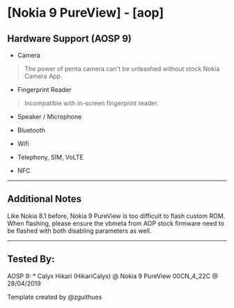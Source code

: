 # [Nokia 9 PureView] - [aop]

## Hardware Support (AOSP 9)

* Camera
> The power of penta camera can't be unleashed without stock Nokia Camera App.

* Fingerprint Reader
> Incompatible with in-screen fingerprint reader.

* Speaker / Microphone
> 
  
* Bluetooth
> 

* Wifi
> 

* Telephony, SIM, VoLTE

* NFC

***
## Additional Notes

Like Nokia 8.1 before, Nokia 9 PureView is too difficult to flash custom ROM.
When flashing, please ensure the vbmeta from AOP stock firmware need to be flashed with both disabling parameters as well.

***


## Tested By:

AOSP 9: * Calyx Hikari (HikariCalyx) @ Nokia 9 PureView 00CN_4_22C @ 28/04/2019

Template created by @zguithues